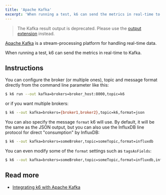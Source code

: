 ```yaml
---
title: 'Apache Kafka'
excerpt: 'When running a test, k6 can send the metrics in real-time to Kafka. Apache Kafka is a stream-processing platform for handling real-time data.'
---
```


<Blockquote mod="warning">

The Kafka result output is deprecated. Please use the [output extension](https://github.com/grafana/xk6-output-kafka) instead.

</Blockquote>

[Apache Kafka](https://kafka.apache.org) is a stream-processing platform for handling real-time data.

When running a test, k6 can send the metrics in real-time to Kafka.

## Instructions

You can configure the broker (or multiple ones), topic and message format directly from the command line parameter like this:

<CodeGroup labels={[]}>

```bash
$ k6 run --out kafka=brokers=broker_host:8000,topic=k6
```

</CodeGroup>

or if you want multiple brokers:

<CodeGroup labels={[]}>

```bash
$ k6 --out kafka=brokers={broker1,broker2},topic=k6,format=json
```

</CodeGroup>

You can also specify the message `format` k6 will use. By default, it will be the same as the JSON output, but you can also use the InfluxDB line protocol for direct "consumption" by InfluxDB:

<CodeGroup labels={[]}>

```bash
$ k6 --out kafka=brokers=someBroker,topic=someTopic,format=influxdb
```

</CodeGroup>

You can even modify some of the `format` settings such as `tagsAsFields`:

<CodeGroup labels={[]}>

```bash
$ k6 --out kafka=brokers=someBroker,topic=someTopic,format=influxdb,influxdb.tagsAsFields={url,myCustomTag}
```

</CodeGroup>

## Read more

- [Integrating k6 with Apache Kafka](https://k6.io/blog/integrating-k6-with-apache-kafka)
